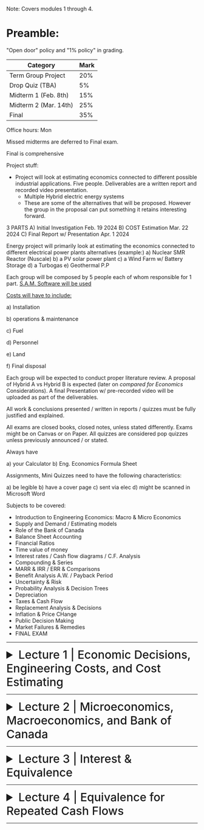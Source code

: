 Note: Covers modules 1 through 4.

# Preamble:

"Open door" policy and "1% policy" in grading.

| Category                     | Mark   |
|------------------------------|--------|
| Term Group Project           | 20%    |
| Drop Quiz (TBA)              | 5%     |
| Midterm 1 (Feb. 8th)         | 15%    |
| Midterm 2 (Mar. 14th)        | 25%    |
| Final                        | 35%    |

Office hours: Mon

Missed midterms are deferred to Final exam.

Final is comprehensive

Project stuff:

- Project will look at estimating economics connected to different possible industrial applications. Five people. Deliverables are a written report and recorded video presentation.
  - Multiple Hybrid electric energy systems
  - These are some of the alternatives that will be proposed. However the group in the proposal can put something it retains interesting forward.
 
3 PARTS
A) Initial Investigation Feb. 19 2024
B) COST Estimation Mar. 22 2024
C) Final Report w/ Presentation Apr. 1 2024

Energy project will primarily look at estimating the economics connected to different electrical power plants alternatives (example:)
a) Nuclear SMR Reactor (Nuscale)
b) a PV solar power plant
c) a Wind Farm w/ Battery Storage
d) a Turbogas
e) Geothermal P.P

Each group will be composed by 5 people each of whom responsible for 1 part. [S.A.M. Software will be used](https://sam.nrel.gov/)

<ins>Costs will have to include:</ins>

a) Installation

b) operations & maintenance

c) Fuel

d) Personnel

e) Land

f) Final disposal

Each group will be expected to conduct proper literature review. A proposal of Hybrid A vs Hybrid B is expected (later on *compared for Economics* Considerations). A final Presentation w/ pre-recorded video will be uploaded as part of the deliverables.

All work & conclusions presented / written in reports / quizzes must be fully justified and explained.

All exams are closed books, closed notes, unless stated differently. Exams might be on Canvas or on Paper. All quizzes are considered pop quizzes unless previously announced / or stated.

Always have

a) your Calculator
b) Eng. Economics Formula Sheet

Assignments, Mini Quizzes need to have the following characteristics:

a) be legible
b) have a cover page
c) sent via elec
d) might be scanned in Microsoft Word

Subjects to be covered:

- Introduction to Engineering Economics: Macro & Micro Economics
- Supply and Demand / Estimating models
- Role of the Bank of Canada
- Balance Sheet Accounting
- Financial Ratios
- Time value of money
- Interest rates / Cash flow diagrams / C.F. Analysis
- Compounding & Series
- MARR & IRR / ERR & Comparisons
- Benefit Analysis A.W. / Payback Period
- Uncertainty & Risk
- Probability Analysis & Decision Trees
- Depreciation
- Taxes & Cash Flow
- Replacement Analysis & Decisions
- Inflation & Price CHange
- Public Decision Making
- Market Failures & Remedies
- FINAL EXAM

---

<details>
  <summary style="font-size: 30px; font-weight: 500; cursor: pointer;">Lecture 1 | Economic Decisions, Engineering Costs, and Cost Estimating</summary>

# A Sea of Problems

Problems can be classified by levels of difficulty
- Simple (do not require much time or effort)
- Intermediate (primarily economic)
- Complex (mix of economic, political, and social/ethical)

# The Role of Engineering Economic Analysis

Engineering economic analysis is most suitable for intermediate problems and the economic aspects of complex problems. Such problems have the following characteristics:

1. The problem is *important* enough to justify serious thought and effort.
2. The problem can't be worked out in one's head-that is, a careful analysis *requires that we organize* the problem and all the various consequences.
3. The problem has economic aspects that are important in reaching a decision.

# The Decision-Making Process

![decision making](../static/EE_1_1.png)

## 1) Recognize the Problem - Once we are aware of the problem, we solve it as best we can

## 2) Define the goal or objective - The goal can be a grand, overall goal of a person or a firm, or it may be narrow and specific

## 3) Assemble Relevant Data - Obtaining information through market research or other data gathering is required. The time horizon of the problem (i.e. how long would it take to solve) must be assembled. A firm’s own accounting system is recognized as valuable data. Must also include financial consequences (costs and benefits):

- Market consequences
- Extra-market consequences
- Intangible consequences

## 4) Identify Feasible Alternatives
- Unless the best alternative is considered, the result will *always* be less than ideal
- Two types of alternatives are sometimes ignored:
  - Do-nothing” alternative
  - Unglamorous alternatives
- Ensure that all alternatives have been listed
- Impractical alternatives may lead to a better possibility

## 5) Select the Criteria for Determining the Best Alternative
- Define what we mean by “best” (i.e. term is variable and STC depending on problem)
- There must be at least one criterion, or a set of criteria, to evaluate which alternative is best
  - Ex. Maximum profit, minimize unemployment, create minimal disturbance to the environment, etc.

## 6) Construct a Model

The objective, relative data, feasible alternatives, and selection standards of the problem must be merged. In economic decision-making, this model is usually **mathematical.**

## 7) Predict the Outcomes for Each Alternative

To choose the best alternative, the outcomes for each alternative must be stated in a *comparable* way. 

The consequences of each alternative are usually evaluated in monetary terms, categorized by:

- Market consequences-where established market prices are available
- Extra-market consequences-no direct market prices, so priced indirectly
- Intangible consequences-valued by judgment, not monetary prices

In the short-term, costs and benefits can be considered to occur at the same time. A cash flow diagram is used to represent the timing of various costs and benefits. For longer-term problems, a common mistake is to assume that the current situation will be unchanged if the do-nothing alternative is chosen. *For example*, current profits may shrink or vanish as a result of the actions of competitors and the expectations of customers

## 8) Choose the Best Alternative

The right choice is the one that best meets the criteria after we have considered both the numerical and intangible consequences. Since intangible consequences are left out of the numerical calculations, they should be introduced into the decision-making at this point.

## 9) Audit the Results

An audit of the results is a comparison of what happened against the predictions.

Audits help *keep a project on track*, help *future estimates and assumptions*, and *provide an incentive* to give accurate estimates

# Ethics

Ethics can be described as **distinguishing right and wrong when making decisions**
- Establishing beliefs and moral obligations
- Defining values and fairness
- Determining duties and guidelines for conduct

Ethical decision-making requires:
- an understanding of the “context” of the problem,
- the possible choices, and
- the outcomes of each choice

## Ethical Dimensions in Decision-Making

In Canada, provincial and territorial associations of professional engineers are responsible for the regulation of the practice of engineering (Engineers Canada). For all engineers, difficulties arise when their actions are contrary to these written or internal codes.

## The Environment We Live In
The decision maker must ask who incurs the costs for the project and who receives the benefits. Ethical issues can be particularly difficult because there are often stakeholders with opposing viewpoints, and some of the data may be uncertain and hard to quantify.

(E.g., protecting the habitat of an endangered species versus flood-control projects that protect people, animals, and structures)

## Safety & Cost
Some of the most common and most difficult ethical dilemmas involve trade-offs between safety and cost. If a product is "too safe," it will be too expensive and it will not be used. And sometimes the cost is borne by one party and the risk by another. A balance must be struck between safety and cost.

## Emerging Issues and "Solutions"

Governments have prevented, limited, and exposed financial wrongdoing within corporations as a result of the latter breaching laws.

Globalization is an area of increasing importance within ethical considerations

## Importance of Ethics In Engineering and Engineering Economy

Mistakes can still be made even while acting ethically. The engineers' duty to speak out, within, and beyond their company is neccessary to protect the public.

# Engineering Decision Making for Current Costs
- If a decision is one where the results are known in a short period of time, it can be determined by:
  - Adding up costs and benefits between alternatives
  - Thereby, one can determine the best alternative

Example: (Tile for Plant Floor—fixed output)
- 1000 m<sup>2</sup>
- Tile A costs:
  - Purchase: $52/m<sup>2</sup>; Installation: $37,000
- Tile B costs:
  - Purchase: $63/m<sup>2</sup>; Installation: $28,000

Select Tile A to minimize cost for fixed output

![costs](../static/EE_1_2.png)

# Engineering Costs

## Fixed, Variable, Marginal, and Average Costs
- **Fixed**: Constant, unchanging costs
- **Variable**: Depends on the level of output or activity
- **Marginal**: Variable cost for one more unit
- **Average**: Total cost divided by the number of units
- **Break-even point**: The level of activity at which the total cost of providing the product, good, or service is equal to the revenue generated
- **Profit region**: Values of the variable x greater than the break-even point, where total revenue is greater than total costs
- **Loss region**: Values of the variable x less than the break-even point, where total cost is greater than total revenue

![costs](../static/EE_1_3.png)

### Problem
- A company operates a summer camp. The following cost data for a 12-week summer camp is as follows:
  - Charge per camper =$400/week
  - Variable cost per camper = $220/week
  - Fixed costs = $240,000 per summer season
  - Capacity per week = 200 campers

Determine the following:
- The total number of campers to breakeven for the season
- The profit if the camp is operated at 90% capacity
- The additional profit that can be made if a discount of $100 per week is given for another 10 campers

**a)** To break-even,

Total costs = Total revenue

240,000 + 220 (12)x = 400 (12)x

x = 240,000/ {(400 – 220)(12)} = 111 campers

**b)** 90% capacity

Number of campers = 0.90 (200) = 180

Profit = 180 (400) 12 – {240,000 + 180(12)(220) = $188,800

**c)** Additional profit = 10(12)(400 – 100) – 10(12)(220) = $9,600

- **Sunk Costs**
  - Money already spent due to a past decision
  - Should be disregarded in engineering economic analysis
- **Opportunity Costs**
  - The costs associated with a resource being used for an alternate task
  - Sometimes referred to as "forgone opportunity costs"
  - "An opportunity cost is the benefit that is forgone by engaging a business resource in a chosen activity instead of engaging that same resource in a forgone activity."
- **Recurring and Non-Recurring Costs**
  - Recurring: A cost that reoccurs at regular intervals
  - Non-recurring : One-of-a-kind cost recurring at irregular intervals
- **Incremental Costs**
  - Incremental: Cost differences between alternatives
- **Cash Costs versus Book Costs**
  - Cash costs: require a cash transaction out of one person’s pocket into the pocket of someone else
  - Book costs are recorded but are not transactions
    - Do not represent cash flows, thus are not included in engineering economic analysis
- **Life-Cycle Costs**
  - Designing products, goods, and services with a full and explicit recognition of the associated costs over their life cycles
  - Two key concepts:
    - The later a design change is made, the higher the cost
    - Decisions made early in the life cycle tend to “lock in” costs that will be incurred later

![life-cycle costs](../static/EE_1_4.png)

# Cost Estimating

**Types of Estimates**

- Rough Estimates
  - Quick/easy, high-level estimates where accuracy varies widely (accuracy of −30% to +60%)
- Budget Estimates
  - Used for budgeting projects where the accuracy is better than a rough estimate due to the extra effort used to make a determination (accuracy of −15% to +20%)
- Detailed Estimates
  - Estimates made from detailed designs using quantitative models and vendor quotes. High level of accuracy (accuracy of −3% to +5%)

**Difficulties in Estimation**

- One-of-a-Kind Estimates
  - First-run projects and projects that have never been done before
- Time and Effort Available
  - Human resources and time available for making estimates
 
## Estimating Models

- Per-Unit Model
  - Uses a per-unit factor (e.g., cost per square ft)
- Segmenting Model
  - “Divide and conquer” approach
  - Individual and component estimates are added together
- Cost Indexes
  - Historical change in costs as a ration relationship

![equations](../static/EE_1_5.png)

- Power-Sizing Model
  - Used to “scale up” or “scale down” known costs

![equations](../static/EE_1_6.png)

Where x is the power-sizing component
- x = 1.0 shows a linear power sizing component
- x < 1.0 shows the “economies” of scale
  - i.e., the more you buy, the cheaper per unit
- x > 1.0 shows a “diseconomies” of scale

- Triangulation
  - Approaching the estimate using different sources of data or different quantitative models to confirm the value initially calculated
- Improvement and the Learning Curve
  - A percentage or rate at which output is increased due to repetition
  
𝑇<sub>𝑁</sub> = 𝑇<sub>𝑖𝑛𝑖𝑡𝑖𝑎𝑙</sub> × 𝑁<sup>𝑏</sup>

- 𝑇<sub>𝑁</sub> = time required for Nth unit of production
- 𝑇<sub>𝑖𝑛𝑖𝑡𝑖𝑎𝑙</sub> = time required for the first unit of production
- 𝑁 = number of completed units
- 𝑏 = learning curve exponent

![equations](../static/EE_1_7.png)

• The Learning Curve: Problem
• In a complex assembly operation, it is found the learning curve rate is
70%. The standard time of 3 minutes per assembly is reached after the
110th unit.
• Calculate the time required for the very first unit.
• Calculate the time required for the 200th unit.

![solution](../static/EE_1_8.png)

## Estimating Benefits

Economic analysis often requires considering the benefits as well as the costs.

- Many of the same methods used to calculate costs can be used to calculate benefits
- Benefits are typically in the future, which sometimes makes them more difficult to estimate

# Cash Flow Diagrams
- Drawing a Cash Flow Diagram
- The Cash Flow Diagram (CFD) shows when all cash flows occur
- Look at Figure 1-7 and the $100 positive cash flow at the end of Period 2
- In a CFD, the end of Period N is always the same time as the beginning of Period N+1

![cashflowdiagram](../static/EE_1_9_1.png)

![cashflowdiagram](../static/EE_1_9_2.png)

## Categories of Cash Flow
- First cost: Expense of building or of buying and installing
- Operations and maintenance (O&M): Annual expense, such as electricity, labor, and minor repairs
- Salvage value: Receipt at project termination for sale or transfer of the equipment (can be a salvage cost)
- Revenues: Annual receipts due to sale of products or services
- Overhaul: Major capital expenditure that occurs during the life of the asset

</details>

---

<details>
  <summary style="font-size: 30px; font-weight: 500; cursor: pointer;">Lecture 2 | Microeconomics, Macroeconomics, and Bank of Canada</summary>

# Outline
- Differentiate between Microeconomics and Macroeconomics
- Learn the main principles of Microeconomics and Macroeconomics
- Understand the laws of supply and demand, price elasticity, utility theory
- Understand the role of Bank of Canada

# Macroeconomics vs. Microeconomics
| **MICROECONOMIC QUESTIONS** | **MACROECONOMIC QUESTIONS** |
|-------------------------|-------------------------|
| Go to business school or take a job? | How many people are employed in the economy as a whole? |
| What determines the salary offered by Citibank to John Smith, a new Columbia MBA? | What determines the overall salary levels paid to workers in a given year? |
| What determines the cost to a university or college of offering a new course? | What determines the overall level of prices in the economy as a whole? |
| What government policies should be adopted to make it easier for low-income students to attend college? | What government policies should be adopted to promote full employment and growth in the economy as a whole? |
| What determines whether Citibank opens a new office in Shanghai? | What determines the overall trade in goods, services and financial assets between the U.S. and the rest of the world? |

- Microeconomics focuses on how decisions are made by individuals and firms and the consequences of those decisions.
  - Example: How much it would cost for a university or college to offer a new course ─ the cost of the instructor’s salary, the classroom facilities, the class materials, and so on. Having determined the cost, the school can then decide whether or not to offer the course by weighing the costs and benefits.
- Macroeconomics examines the aggregate behavior of the economy (i.e. how the actions of all the individuals and firms in the economy interact to produce a particular level of economic performance as a whole).
  - Example: Overall level of prices in the economy (how high or how low they are relative to prices last year) rather than the price of a particular good or service.

# Microeconomics – Main Concepts
- Scarcity and rivalry
- Supply, demand and equilibrium
- Price elasticity
- Incentives and behaviors
- Utility theory
- Production theory
- Law of diminishing returns
- Law of increasing returns to scale
- Economic shortage and surplus
- Principle of comparative advantage
- Production possibilities
- Profit

## Individual Choice: The Core of Economics
- A resource is anything that can be used to produce something else.
  - Ex.: Land, labor, physical capital, human capital
- Resources are scarce—the quantity available isn’t large enough to satisfy all productive uses.
  - Ex.: Petroleum, lumber, intelligence
- Individual choice is the decision by an individual about what to do, which necessarily involves a decision about what not to do.
- Principles behind the individual choices include the following:
  - Resources are scarce.
  - The real cost of something is what you must give up to get it.
  - “How much?” is a decision at the margin.
  - People usually take advantage of opportunities to make themselves better off.

# Supply, Demand and Equilibrium
- The law of demand states that quantity purchased varies inversely with price. In other words, the higher the price, the lower the quantity demanded.
- The law of supply says that as the price of an item goes up, suppliers will attempt to maximize their profits by increasing the number of items for sale.
- Focuses on supply and demand as the driving forces behind the production, pricing, and consumption of goods and services.
- Consumers and producers of a good vary the price and quantity of the good traded between them until price hits an
- **equilibrium point**: total quantity of the goods demanded = total quantity of the goods supplied

![s&d](../static/EE_2_1_1.png)

![s&d](../static/EE_2_1_2.png)

![s&d](../static/EE_2_1_3.png)

## Price Elasticity of Demand
- An economic measure of the change in the quantity demanded or purchased of a product in relation to its price change.

Price Elasticity of Demand = % Change in Quantity Demanded / % Change in Price

- Price Elasticity of Demand < 1  => inelastic
  - e.g. oil, cigarettes
- Price Elasticity of Demand > 1  => elastic
  -  e.g. restaurant meals

![price elasticity demand](../static/EE_2_2_1.png)

## Price Elasticity of Supply
- An economic measure of the responsiveness to the supply of a good or service after a change in its market price. The supply of a good will increase when its price rises and will decrease when its price decreases.

Price Elasticity of Supply = % Change in Quantity Supply / % Change in Price

- Price Elasticity of Supply < 1  => inelastic
- Price Elasticity of Supply > 1  => elastic

![price elasticity supply](../static/EE_2_2_2.png)

# Incentives and Behaviors
- Focuses on situations that motivate individuals or firms to behave in a certain way. Has two types:
  - Positive incentives
    - E.g., rewards and payments, social status, etc.
  - Disincentives or negative incentive
    - Fines and taxes
  - Incentives could backfire.
    - Paying people to donate blood.
    - Fining people if they are late to pick up their children from day-care.

## Utility Theory
Consumers will choose to purchase goods that will maximize their “utility,” depending on how much money they have available to spend.
- Usefulness, worth, values, benefit, satisfaction or happiness.

![law of increasing/decreasing](../static/EE_2_3.png)

# Macroeconomics – Main Concepts
- Circular Flow of Income
- Gross Domestic Product
- Measuring growth
- Unemployment
- Prices and inflation
- Aggregate demand and supply
- Labor productivity
- Recessions and expansions
- Macroeconomic policies


![circular flow model](../static/EE_2_4.png)


## Macroeconomics vs. Microeconomics
In macroeconomics, the behavior of the whole macroeconomy is, indeed, greater than the sum of individual actions and market outcomes.
- Example: **Paradox of thrift**: when families and businesses are worried about the possibility of economic hard times, they prepare by cutting their spending.
- This reduction in spending depresses the economy as consumers spend less and businesses react by laying off workers.
- As a result, families and businesses may end up worse off than if they hadn’t tried to act responsibly by cutting their spending.

Economic activity is measured using Gross Domestic Product (GDP). **Gross Domestic Product** is the market value of the final goods and services produced in a country during a given period.

## Macroeconomics: Theory and Policy
- In a **self-regulating economy**, problems such as unemployment are **resolved without government intervention**, through the working of the **invisible hand**.
- According to **Keynesian economics**, economic slumps are caused by inadequate spending and they can be mitigated by government intervention.
- **Monetary policy** uses changes in the quantity of money to alter interest rates and affect overall spending.
- **Fiscal policy** uses changes in government spending and taxes to affect overall spending.

# The Business Cycle
- The **business cycle** is the short-run alternation between economic downturns and economic upturns.
- A **depression** is a very deep and prolonged downturn.
- **Recessions** are periods of economic downturns when output and employment are falling.
- **Expansions**, sometimes called recoveries, are periods of economic upturns when output and employment are rising.
- The point at which the economy turns from expansion to recession is a **business-cycle peak**.
- The point at which the economy turns from recession to expansion is a **business-cycle trough**.

![business cycle](../static/EE_2_5_1.png)

![recessions + expansions](../static/EE_2_5_2.png)

![canada unemployment rate](../static/EE_2_5_3.png)

![us unemployment rate](../static/EE_2_5_4.png)

## Taming the Business Cycle
- Policy efforts undertaken to reduce the severity of recessions are called **stabilization policy**.
- One type of stabilization policy is **monetary policy**: changes in the quantity of money or the interest rate.
- The second type of stabilization policy is **fiscal policy**: changes in tax policy or government spending, or both.

## Central Banks
- A central bank is a financial institution that is responsible for overseeing the monetary system and policy of a nation or group of nations, regulating its money supply, and setting interest rates.
- Central banks enact monetary policy, by easing or tightening the money supply and availability of credit, central banks seek to keep a nation's economy on an even keel.
- A central bank sets requirements for the banking industry, such as the amount of cash reserves banks must maintain vis-à-vis their deposits. A central bank can be a lender of last resort to troubled financial institutions and even governments.
- The critical feature of a central bank—distinguishing it from commercial banks—is its legal monopoly status, which gives it the privilege to issue banknotes and cash. Private commercial banks are only permitted to issue demand liabilities, such as checking deposits.

### The Bank of Canada:
Main areas of responsibility
- The Bank of Canada is the nation's central bank. Its principal role is "to promote the economic and financial welfare of Canada"
- Monetary policy: The Bank influences the supply of money circulating in the economy, using its monetary policy framework to keep inflation low and stable.
- Financial system: The Bank promotes safe, sound and efficient financial systems, within Canada and internationally, and conducts transactions in financial markets in support of these objectives.
- Currency: The Bank designs, issues and distributes Canada’s bank notes.
- Funds management: The Bank is the "fiscal agent" for the Government of Canada, managing its public debt programs and foreign exchange reserves.
- Retail payments supervision: Under the Retail Payment Activities Act, the Bank will be responsible for supervising payment service providers.
</details>

---

<details>
  <summary style="font-size: 30px; font-weight: 500; cursor: pointer;">Lecture 3 | Interest & Equivalence</summary>

# The Role of Accounting
- Engineering economy focuses on the financial aspects of projects, whereas accounting focuses on the financial aspects of firms
- Three functions within businesses:
    1) Engineering economics: Analyzes economic impact of alternatives and projects over their life cycles
    2) Accounting: Determines the dollar impact of past decisions, reports on the economic viability of a unit or firm, and evaluates potential funding sources
    3) Management: Allocates available investment funds to projects, evaluates unit and firm performance, allocates resources, and selects and directs personnel
 
## Accounting for Business Transactions
- A business transaction involves two parties and the exchange of dollars (or the promise of dollars) for a product or service
  - Accounting functions:
    - Records, analyzes, and reports on transactions
    - Summarizes and analyzes financial data
    - Provides data for general accounting and cost accounting

# Primary Accounting Statements
- Balance sheet:
  - A firm’s financial condition at a specific time
  - Lists a firm’s assets, liabilities, and equity
- Income statement:
  - A firm’s performance over a period of time

## Balance Sheet

![balance sheet](../static/EE_3_1.png)

- Assets: Owned by the firm and have monetary value
- Liabilities: Dollar claims against the firm
  - Short-term (current): Due within one year
  - Long-term: Longer due dates (mortgages, bonds, loans, etc.)
- Equity (or net worth): represents funding from the firm and its owners (the shareholders)
  - At any point in time the difference between the total worth minus what is owed
- Fundamental accounting equation:
  - Assets = Liabilities + Equity
 
### Accounting

- For Engineered Industries
  - Total assets are $13,815,000
  - Total current and long-term liabilities are $2,180,000 and $1,200,000, respectively
  - Total equity is $10,435,000

- Fundamental accounting equation:
  - Assets = Liabilities + Equity
  - $13,815,000 = $3,380,000 + $10,435,000

- Working Capital
  - Working capital = Current assets – Current liabilities
  - For Engineered Industries, there would be $8,770,000 − $2,180,000 = $6,590,000 available in working capital

- Financial Ratios Derived from Balance Sheet Data
  - Firm’s health can be evaluated through ratios of quantities on the balance sheet
  - Current ratio = Current assets/Current liabilities
    - Shows the ability of a firm to cover current liabilities
    - Historically, firms have aimed to be at or above a ratio of 2.0
      - The current ratio is above 2 **(8,770,000/2,180,000 = 4.02)**

  - Acid-test ratio (or quick ratio) = Quick assets/Total current liabilities
    - With ~90 days
    - Shows the ability of a firm to pay debt quickly
    - Current inventories are excluded from quick assets due to the time required to sell them
    - Above 1
      - The acid-test ratio is well above 1 **[(1,940,000 + 950,000 + 4,100,000)/2,180,000 = 3.21]**

## Income statement

![income statement](../static/EE_3_2.png)

- Also known as the profit and loss statement
- Summarizes the firm’s revenues and expenses over a period of time (month, quarter, year, etc.)
- Used to evaluate revenue and expenses that occur in the interval between consecutive balance sheet statements
- The income statement reports the firm’s net income (profit) or loss by subtracting expenses from revenues
- Revenues − Expenses = Net profit (Loss)
- If revenues minus expenses is positive, there has been a profit; if it is negative, a loss has occurred

### Accounting

- For Engineered Industries
- Total revenues = $18,350,000
- Total expenses = $17,230,000
- **Net income = Revenues - Expenses**
  = $18,350,000 - $17,230,000
  = $1,120,000 before taxes
($730,000 after taxes)

- Financial Ratios Derived from Balance Sheet Data
- **Net Profit Ratio = Net profit/Net sales revenue**
  - Indicates cost efficiency of operations and firm’s ability to convert sales into profits
  - Net sales revenue equals sales minus returns and allowances
    - For Engineered Industries, the net profit ratio is **730,000/18,030,000 = 0.040 = 4.0%**
      
- **Interest Coverage Ratio = Total Income/Interest Payments**
  - Indicates how much revenue must drop to affect the firm’s ability to finance its debt
  - It should be at least 3.0 for industrial firms
  - Total income is total revenues minus all expenses except interest payments
    - Engineered Industries has an interest coverage ratio of **(18,350,000 − 17,110,000)/120,000 = 10.3**

- Linking the Balance Sheet, Income Statement, and Capital Transactions
  - There are many links between the balance sheet, income statement, and cash flows that make up business transactions
  - For engineering economic analysis, the following links are the most important:
    - Overall profit or loss (income statement) and the starting and ending equity (balance sheets)
    - Acquisition of capital assets
    - Depreciation of capital assets

- Linking the Balance Sheet, Income Statement, and Capital Transactions, cont’d
  - The overall profit or loss during the year (shown on the income statement) is reflected in the change in retained earnings (RE) between the balance sheets at the beginning and end of the year
  - To find the change in retained earnings (RE), one must also subtract any dividends distributed to the owners and add the value of any new capital stock sold
  - Change in Retained Earnings (RE):
    - **RE<sub>end</sub> = RE<sub>beg</sub> + Net Income(or Loss) + New Stock – Dividends**

![example](../static/EE_3_3.png)

- Cost accounting: Used to develop product costs, determine the mix of labour, materials, and other costs in a production setting, and to evaluate outsourcing and subcontracting possibilities

![traditional cost accounting](../static/EE_3_4.png)

- **Direct and Indirect Costs**
  - Costs incurred to produce a product or service are traditionally classified as either direct or indirect (overhead)
  - **Direct costs**: Activities directly associated with the final product or service produced (e.g., materials, labour, etc.)
  - **Indirect costs**: Costs not easily linked directly to individual products or services (e.g., machine depreciation, management/sales/administration costs, etc.)

## Indirect Cost Allocation
- Indirect costs are sometimes allocated across projects through “absorption costing”
- Allocating overhead costs based on factors (burden vehicle), such as:
1. number of direct-labour costs each project has
2. direct-labour hours
3. direct-material cost
4. total direct cost

## Other Problems to Watch For
- Centralized accounting systems have often been accused by project managers of being too slow or “untimely”
- If an organization establishes numerous files and systems so that stakeholders have the timely data they need, the level of accuracy in one or all systems may be low
  - Analysts making cost estimates will have to consider other internal data sources.
- Inventory or land valued too low because its based on acquisition cost
- Capital equipment being valued too high or too low depending on the depreciation methods and company policy

</details>

---

<details>
  <summary style="font-size: 30px; font-weight: 500; cursor: pointer;">Lecture 4 | Equivalence for Repeated Cash Flows</summary>

# Computing Cash Flows
- We describe the benefits and costs as receipts (cash flowing in) and disbursements (cash flowing out) at different points in time
- The foundation of engineering economic analysis are techniques for comparing the value of money at different dates

## Time Value of Money
- When monetary consequences of an alternative occur in a considerable period, we cannot simply add up the various sums of money
- Money
  - It has value over time
  - It is a valuable asset that people are willing to pay to have it available to use
  - It can be rented in roughly the same way that an apartment is rented
    - The charge is called interest instead of rent
    - Our preference for having money now rather than money in the future differs from person to person
      - The preference for having money now rather than later has nothing to do with inflation
    - The bank expresses the time value it puts on money by publishing its interest rate

### Simple Interest
- Interest that is computed only on the original sum and not on accrued interest
  - **Total interest earned = P × i × n = Pin**
    - Where: P = present sum, i = interest rate/period, and n = # of time periods (e.g. years)
  - **Total money after n periods (F) = P + Pin or F = P(1+in)**
    - Where: F = future sum
     
![simple interest ex](../static/EE_4.1.png)

### Compound Interest
- In practice, interest is determined using the compound interest method.
- Simple interest is normally not used unless specifically stated otherwise
- Interest is calculated on the accumulated amount and not simply on the original amount
  - Interest on top of interest

Below, consider a $25,000 loan at 10%/year

| Year "n" | Total in Year "n" | Interest accumulated at end of year "n" | Amount accumulated at end of year "n" |
|-|-|-|-|
| 1 | $25,000 | $2,500 | $27,500 |
| 2 | $27,500 | $2,750 | $30,250 |
| 3 | $30,250 | $3,025 | $33,275 |
| 4 | $33,275 | $3,327.50 | $36,602.50 |

## Repaying a Debt
- There are many ways in which debts are repaid, including the following three plans:
1. Constant principal
2. Interest only
3. Constant payments

# Equivalence
- Equivalence with respect to the “time value of money” implies that a sum of money in one time period may have the same “value” to a different sum in another time period with respect to an interest rate.
  - Example:
    - $1000 now is equivalent to:
      - $1100 one year from now at 10% per year
      - $1050 one year from now at 5% per year
      - $1210 two years from now at 10% per year
      - $1102 two years from now at 5% per year

- Equivalence is dependent on interest rate.
- Equivalence is useful when:
  - There are cash flows (positive and/or negative) over “n” time periods that need to be compared
  - There are alternative comparisons of multiple cash flows
    - Alternative projects with cash flows over “n” time periods


## Single-Payment Compound Interest

### Formulas
- Notation:
- i = interest rate per interest period
- n = number of interest periods
- P = a present sum of money
- F = a future sum of money at the end of the nth interest period, which is equivalent to P at the interest rate i

Assuming interest rate (n) is in years,

  After one year, the future amount at the end of year one would be
  **F = P(1 + i)**

  After two years, the future amount at the end of year two, including the additional interest from year one, would be
  **F = P(1 + i) + iP(1 + i)**

  Equivalent to:
  **F = P(1 + i)(1 + i)** or **P(1 + i)<sup>2</sup>**

  Generalizing:
  **F = P(1 + i)<sup>n</sup>**

### Simple and Compound Interest: Problem

How much more would you owe at the end of 4 years using:
- simple interest at 9% per year or
- compound interest at 9% per year

if you borrowed $150,000 now?

### Solution

_Simple Interest_

F = P + Pin = 150,000 + 150,000(0.09)(4)

F = $204,000

_Compound Interest_

F = P(1 + i)<sup>n</sup>

F = 150,000(1.09)<sup>4</sup>

F = $211,737.24

211,737.24 – 204,000 = $7737.24

You would owe **$7737.24** more with a compound interest arrangement.

![simple interest ex](../static/EE_4.2.png)

![simple interest ex](../static/EE_4.3.png)

![simple interest ex](../static/EE_4.4.png)

![simple interest ex](../static/EE_4.5.png)

# Nominal and Effective Interest
- When specifying an interest rate, we implicitly mention two time periods
- We pay an interest rate of i per time_period1, compounded every time_period2
- Effective interest rate: when these time periods are both the same
- Nominal interest rate: when the two time periods don’t match

## Interest Rate Statements
The terms ‘nominal’ and ‘effective’ enter into consideration when the interest period is less than one year.

**New time-based definitions to understand and remember:**

- Interest period (t) – period of time over which interest is expressed.
  - For example, 1% per month.
- Compounding period (CP) – Shortest time unit over which interest is charged or earned.
  - For example,10% per year compounded monthly.
- Compounding frequency (m) – Number of times compounding occurs within the interest period t

## Understanding Interest Rate Terminology
- A nominal interest rate (r) is obtained by multiplying an interest rate that is expressed over a short time period by the number of compounding periods in a longer time period: That is:
  - r = interest rate per period x number of compounding periods
    - Example: If i = 1% per month, nominal rate per year is
    - r = (1)(12) = 12% per year)
      
- Effective interest rates (i) take compounding into account (effective rates can be obtained from nominal rates via a formula to be discussed later).

IMPORTANT: **Nominal interest rates** are essentially **simple interest rates**. Therefore, they **can never be used in interest formulas**. **Effective rates** must **always be used hereafter in all interest formulas**.

![More About Interest Rate Technology](../static/EE_4.6.png)

## Effective Annual Interest Rates

Nominal rates are converted into effective annual rates via the equation:
𝒊<sub>𝒂</sub> = (𝟏 + 𝒓/𝒎)<sup>𝒎</sup> − 𝟏

𝒊<sub>𝒂</sub> = (𝟏 + 𝒊)<sup>𝒎</sup> − 𝟏

where 
- i<sub>a</sub> = effective annual interest rate
- i = effective rate for one compounding period
- m = number of times that interest is compounded per year
  - Example: For a nominal interest rate of 12% per year, determine the nominal and effective rates per year for (a) quarterly, and (b) monthly compounding
  - Solution:
    - (a) Nominal r / year = 12% per year

          Nominal r / quarter = 12/4 = 3.0% per quarter

          Effective i / year = (1 + 0.03)4 − 1 = 12.55% per year
      
    - (b) Nominal r /month = 12/12 = 1.0% per month

          Effective i / year = (1 + 0.01)12 − 1 = 12.68% per year

# Continuous Compounding
- The number of compounding periods depends on the number of subdivisions.
- A nominal interest rate of 12%/year compounded:
  - m = 1: yearly (equals 12% effective yearly)
  - m = 2: semi-annually (equals 12.360% effective yearly)
  - m = 4: quarterly (equals 12.551% effective yearly)
  - m = 52: weekly (equals 12.734% effective yearly)
  - m = 365: daily (equals 12.747% effective yearly)
  - m = 525600: hourly (equals 12.749% effective yearly)
- Note: we are approaching a limit!
- For infinite compounding periods (continuously compounded):
  - 𝑖_𝑎=(𝑒𝑟)−1
  
- To find compound amount and present worth for continuous compounding and a single payment, we write:
- Compound amount F = P(ern) = P[F/P, r, n]
- Present worth P = F(e−rn) = F[P/F, r, n]
- Square brackets around the factors denote continuous compounding.

## Equivalence and Sustainability
- The formulas and methods we use give reasonable results when applied to time spans of less than a century, but can be misleading when applied to longer time periods
- Many of the problems humanity currently faces require us to plan on a time scale of centuries or longer

</details>

---
